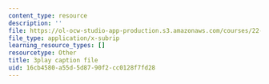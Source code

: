 ```yaml
---
content_type: resource
description: ''
file: https://ol-ocw-studio-app-production.s3.amazonaws.com/courses/22-01-introduction-to-nuclear-engineering-and-ionizing-radiation-fall-2016/16cb4580a55d5d8790f2cc0128f7fd28_qHPp458m1cs.vtt
file_type: application/x-subrip
learning_resource_types: []
resourcetype: Other
title: 3play caption file
uid: 16cb4580-a55d-5d87-90f2-cc0128f7fd28
---
```

